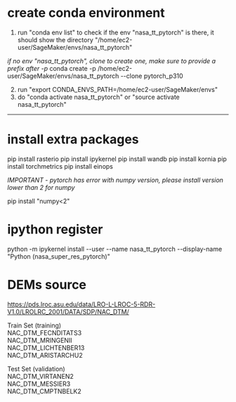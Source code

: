 # create conda environment

1. run "conda env list" to check if the env "nasa_tt_pytorch" is there, it should show the directory "/home/ec2-user/SageMaker/envs/nasa_tt_pytorch"

  *if no env "nasa_tt_pytorch", clone to create one, make sure to provide a prefix after -p*
  conda create  -p /home/ec2-user/SageMaker/envs/nasa_tt_pytorch  --clone pytorch_p310    

2. run "export CONDA_ENVS_PATH=/home/ec2-user/SageMaker/envs" 
3. do "conda activate nasa_tt_pytorch" or "source activate nasa_tt_pytorch"
---

# install extra packages

pip install rasterio
pip install ipykernel
pip install wandb
pip install kornia
pip install torchmetrics
pip install einops

*IMPORTANT - pytorch has error with numpy version, please install version lower than 2 for numpy*

pip install "numpy<2"

# ipython register

python -m ipykernel install --user --name nasa_tt_pytorch --display-name "Python (nasa_super_res_pytorch)"

# DEMs source 
https://pds.lroc.asu.edu/data/LRO-L-LROC-5-RDR-V1.0/LROLRC_2001/DATA/SDP/NAC_DTM/

Train Set (training) \
 NAC_DTM_FECNDITATS3 \
 NAC_DTM_MRINGENII\
 NAC_DTM_LICHTENBER13\
 NAC_DTM_ARISTARCHU2

Test Set (validation)\
 NAC_DTM_VIRTANEN2\
 NAC_DTM_MESSIER3\
 NAC_DTM_CMPTNBELK2
